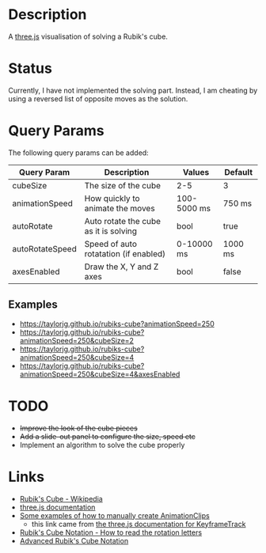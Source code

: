 # Description

A [three.js](https://threejs.org/) visualisation of solving a Rubik's cube.

# Status

Currently, I have not implemented the solving part. Instead, I am cheating
by using a reversed list of opposite moves as the solution.

# Query Params

The following query params can be added:

| Query Param | Description | Values | Default |
| ----------- | ----------- | ------ | ------- |
| cubeSize        | The size of the cube | 2-5 | 3 |
| animationSpeed  | How quickly to animate the moves | 100-5000 ms | 750 ms |
| autoRotate      | Auto rotate the cube as it is solving | bool | true |
| autoRotateSpeed | Speed of auto rotatation (if enabled) | 0-10000 ms | 1000 ms |
| axesEnabled     | Draw the X, Y and Z axes | bool | false |

## Examples

* https://taylorjg.github.io/rubiks-cube?animationSpeed=250
* https://taylorjg.github.io/rubiks-cube?animationSpeed=250&cubeSize=2
* https://taylorjg.github.io/rubiks-cube?animationSpeed=250&cubeSize=4
* https://taylorjg.github.io/rubiks-cube?animationSpeed=250&cubeSize=4&axesEnabled

# TODO

* ~~Improve the look of the cube pieces~~
* ~~Add a slide-out panel to configure the size, speed etc~~
* Implement an algorithm to solve the cube properly

# Links

* [Rubik's Cube - Wikipedia](https://en.wikipedia.org/wiki/Rubik%27s_Cube)
* [three.js documentation](https://threejs.org/docs/index.html)
* [Some examples of how to manually create AnimationClips](https://threejs.org/examples/js/animation/AnimationClipCreator.js)
    * this link came from [the three.js documentation for KeyframeTrack](https://threejs.org/docs/index.html#api/animation/KeyframeTrack)
* [Rubik's Cube Notation - How to read the rotation letters](https://ruwix.com/the-rubiks-cube/notation/)
* [Advanced Rubik's Cube Notation](https://ruwix.com/the-rubiks-cube/notation/advanced/)
